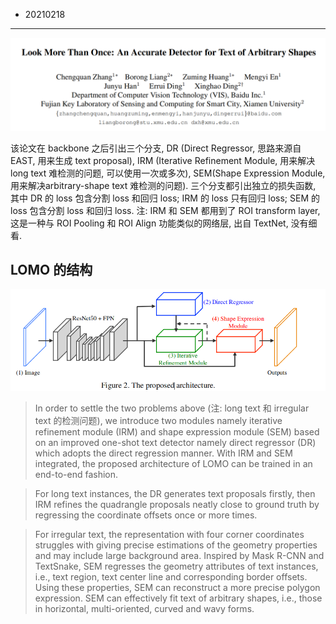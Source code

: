 
- 20210218
----
![](<[2019 CVPR] Look More Than Once_ An Accurate Detector for Text of Arbitrary Shapes/paper_title.png>)

该论文在 backbone 之后引出三个分支, DR (Direct Regressor, 思路来源自 EAST, 用来生成 text proposal), IRM (Iterative Refinement Module, 用来解决 long text 难检测的问题, 可以使用一次或多次), SEM(Shape Expression Module, 用来解决arbitrary-shape text 难检测的问题). 三个分支都引出独立的损失函数, 其中 DR 的 loss 包含分割 loss 和回归 loss; IRM 的 loss 只有回归 loss; SEM 的 loss 包含分割 loss 和回归 loss. 注: IRM 和 SEM 都用到了 ROI transform layer, 这是一种与 ROI Pooling 和 ROI Align 功能类似的网络层, 出自 TextNet, 没有细看.


## LOMO 的结构
![](<[2019 CVPR] Look More Than Once_ An Accurate Detector for Text of Arbitrary Shapes/lomo_arch.png>)

> In order to settle the two problems above (注: long text 和 irregular text 的检测问题), we introduce two modules namely iterative refinement module (IRM) and shape expression module (SEM) based on an improved one-shot text detector namely direct regressor (DR) which adopts the direct regression manner. With IRM and SEM integrated, the proposed architecture of LOMO can be trained in an end-to-end fashion.

> For long text instances, the DR generates text proposals firstly, then IRM refines the quadrangle proposals neatly close to ground truth by regressing the coordinate offsets once or more times.

> For irregular text, the representation with four corner coordinates struggles with giving precise estimations of the geometry properties and may include large background area. Inspired by Mask R-CNN and TextSnake, SEM regresses the geometry attributes of text instances, i.e., text region, text center line and corresponding border offsets. Using these properties, SEM can reconstruct a more precise polygon expression. SEM can effectively fit text of arbitrary shapes, i.e., those in horizontal, multi-oriented, curved and wavy forms.


